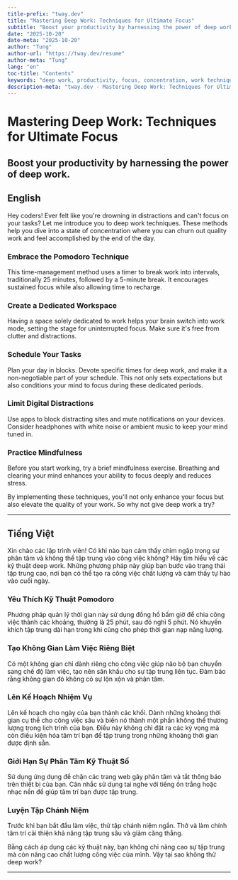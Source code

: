 ```yaml
---
title-prefix: "tway.dev"
title: "Mastering Deep Work: Techniques for Ultimate Focus"
subtitle: "Boost your productivity by harnessing the power of deep work."
date: "2025-10-20"
date-meta: "2025-10-20"
author: "Tung"
author-url: "https://tway.dev/resume"
author-meta: "Tung"
lang: "en"
toc-title: "Contents"
keywords: "deep work, productivity, focus, concentration, work techniques, developer tips"
description-meta: "tway.dev - Mastering Deep Work: Techniques for Ultimate Focus - Boost your productivity by harnessing the power of deep work."
---
```


# Mastering Deep Work: Techniques for Ultimate Focus
## Boost your productivity by harnessing the power of deep work.

## English
Hey coders! Ever felt like you're drowning in distractions and can't focus on your tasks? Let me introduce you to deep work techniques. These methods help you dive into a state of concentration where you can churn out quality work and feel accomplished by the end of the day.

### Embrace the Pomodoro Technique
This time-management method uses a timer to break work into intervals, traditionally 25 minutes, followed by a 5-minute break. It encourages sustained focus while also allowing time to recharge.

### Create a Dedicated Workspace
Having a space solely dedicated to work helps your brain switch into work mode, setting the stage for uninterrupted focus. Make sure it's free from clutter and distractions.

### Schedule Your Tasks
Plan your day in blocks. Devote specific times for deep work, and make it a non-negotiable part of your schedule. This not only sets expectations but also conditions your mind to focus during these dedicated periods.

### Limit Digital Distractions
Use apps to block distracting sites and mute notifications on your devices. Consider headphones with white noise or ambient music to keep your mind tuned in.

### Practice Mindfulness
Before you start working, try a brief mindfulness exercise. Breathing and clearing your mind enhances your ability to focus deeply and reduces stress.

By implementing these techniques, you'll not only enhance your focus but also elevate the quality of your work. So why not give deep work a try?

---

## Tiếng Việt
Xin chào các lập trình viên! Có khi nào bạn cảm thấy chìm ngập trong sự phân tâm và không thể tập trung vào công việc không? Hãy tìm hiểu về các kỹ thuật deep work. Những phương pháp này giúp bạn bước vào trạng thái tập trung cao, nơi bạn có thể tạo ra công việc chất lượng và cảm thấy tự hào vào cuối ngày.

### Yêu Thích Kỹ Thuật Pomodoro
Phương pháp quản lý thời gian này sử dụng đồng hồ bấm giờ để chia công việc thành các khoảng, thường là 25 phút, sau đó nghỉ 5 phút. Nó khuyến khích tập trung dài hạn trong khi cũng cho phép thời gian nạp năng lượng.

### Tạo Không Gian Làm Việc Riêng Biệt
Có một không gian chỉ dành riêng cho công việc giúp não bộ bạn chuyển sang chế độ làm việc, tạo nên sân khấu cho sự tập trung liên tục. Đảm bảo rằng không gian đó không có sự lộn xộn và phân tâm.

### Lên Kế Hoạch Nhiệm Vụ
Lên kế hoạch cho ngày của bạn thành các khối. Dành những khoảng thời gian cụ thể cho công việc sâu và biến nó thành một phần không thể thương lượng trong lịch trình của bạn. Điều này không chỉ đặt ra các kỳ vọng mà còn điều kiện hóa tâm trí bạn để tập trung trong những khoảng thời gian được định sẵn.

### Giới Hạn Sự Phân Tâm Kỹ Thuật Số
Sử dụng ứng dụng để chặn các trang web gây phân tâm và tắt thông báo trên thiết bị của bạn. Cân nhắc sử dụng tai nghe với tiếng ồn trắng hoặc nhạc nền để giúp tâm trí bạn được tập trung.

### Luyện Tập Chánh Niệm
Trước khi bạn bắt đầu làm việc, thử tập chánh niệm ngắn. Thở và làm chính tâm trí cải thiện khả năng tập trung sâu và giảm căng thẳng.

Bằng cách áp dụng các kỹ thuật này, bạn không chỉ nâng cao sự tập trung mà còn nâng cao chất lượng công việc của mình. Vậy tại sao không thử deep work?

---